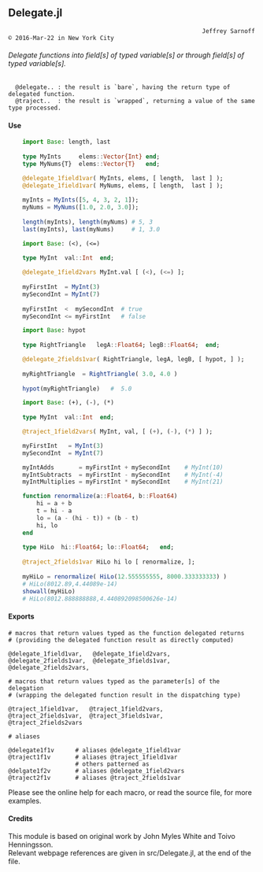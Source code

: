 ## Delegate.jl
```
                                                       Jeffrey Sarnoff © 2016-Mar-22 in New York City
```
###### Delegate functions into field[s] of typed variable[s] or through field[s] of typed variable[s].


      @delegate.. : the result is `bare`, having the return type of delegated function.  
      @traject..  : the result is `wrapped`, returning a value of the same type processed.


#### Use


```julia
    import Base: length, last
    
    type MyInts     elems::Vector{Int} end;
    type MyNums{T}  elems::Vector{T}   end;

    @delegate_1field1var( MyInts, elems, [ length,  last ] );
    @delegate_1field1var( MyNums, elems, [ length,  last ] );
       
    myInts = MyInts([5, 4, 3, 2, 1]);
    myNums = MyNums([1.0, 2.0, 3.0]);
    
    length(myInts), length(myNums) # 5, 3
    last(myInts), last(myNums)     # 1, 3.0
```

```julia
    import Base: (<), (<=)
    
    type MyInt  val::Int  end;

    @delegate_1field2vars MyInt.val [ (<), (<=) ];
  
    myFirstInt  = MyInt(3)
    mySecondInt = MyInt(7)
    
    myFirstInt  <  mySecondInt  # true
    mySecondInt <= myFirstInt   # false
```    

```julia
    import Base: hypot
    
    type RightTriangle   legA::Float64; legB::Float64;  end;

    @delegate_2fields1var( RightTriangle, legA, legB, [ hypot, ] );
  
    myRightTriangle  = RightTriangle( 3.0, 4.0 )
    
    hypot(myRightTriangle)   #  5.0
```    

```julia
    import Base: (+), (-), (*)
    
    type MyInt  val::Int  end;

    @traject_1field2vars( MyInt, val, [ (+), (-), (*) ] );

    myFirstInt   = MyInt(3)
    mySecondInt  = MyInt(7)

    myIntAdds       = myFirstInt + mySecondInt    # MyInt(10)
    myIntSubtracts  = myFirstInt - mySecondInt    # MyInt(-4)
    myIntMultiplies = myFirstInt * mySecondInt    # MyInt(21) 
```    

```julia
    function renormalize(a::Float64, b::Float64)
        hi = a + b
        t = hi - a
        lo = (a - (hi - t)) + (b - t)
        hi, lo
    end
    
    type HiLo  hi::Float64; lo::Float64;   end;
    
    @traject_2fields1var HiLo hi lo [ renormalize, ];
  
    myHiLo = renormalize( HiLo(12.555555555, 8000.333333333) ) 
    # HiLo(8012.89,4.44089e-14)
    showall(myHiLo)                                            
    # HiLo(8012.888888888,4.440892098500626e-14)
```

#### Exports

    # macros that return values typed as the function delegated returns
    # (providing the delegated function result as directly computed)
    
    @delegate_1field1var,   @delegate_1field2vars,
    @delegate_2fields1var,  @delegate_3fields1var,
    @delegate_2fields2vars, 
    
    # macros that return values typed as the parameter[s] of the delegation
    # (wrapping the delegated function result in the dispatching type)

    @traject_1field1var,   @traject_1field2vars,
    @traject_2fields1var,  @traject_3fields1var,
    @traject_2fields2vars
    
    # aliases
    
    @delegate1f1v      # aliases @delegate_1field1var
    @traject1f1v       # aliases @traject_1field1var
                       # others patterned as
    @delgate1f2v       # aliases @delegate_1field2vars       
    @traject2f1v       # aliases @traject_2fields1var  


Please see the online help for each macro, or read the source file, for more examples.  

#### Credits

This module is based on original work by John Myles White and Toivo Henningsson.  
Relevant webpage references are given in src/Delegate.jl, at the end of the file.
 
